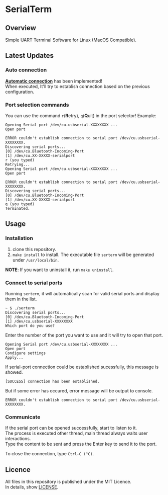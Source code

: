 # SerialTerm

## Overview

Simple UART Terminal Software for Linux (MacOS Compatible).  

## Latest Updates

### Auto connection

**[Automatic connection](https://github.com/Enchan1207/SerialTerm/issues/3)** has been implemented!  
When executed, It'll try to establish connection based on the previous configuration.

### Port selection commands

You can use the command `r`(**R**etry), `q`(**Q**uit) in the port selector! 
Example:   

    Opening Serial port /dev/cu.usbserial-XXXXXXXX ...
    Open port

    ERROR couldn't establish connection to serial port /dev/cu.usbserial-XXXXXXXX.
    Discovering serial ports...
    [0] /dev/cu.Bluetooth-Incoming-Port
    [1] /dev/cu.XX-XXXXX-serialport
    r (you typed)
    Retrying...
    Opening Serial port /dev/cu.usbserial-XXXXXXXX ...
    Open port

    ERROR couldn't establish connection to serial port /dev/cu.usbserial-XXXXXXXX.
    Discovering serial ports...
    [0] /dev/cu.Bluetooth-Incoming-Port
    [1] /dev/cu.XX-XXXXX-serialport
    q (you typed)
    Terminated.

## Usage

### Installation

 1. clone this repository.
 1. `make install` to install. The executable file `serterm` will be generated under `/usr/local/bin`.
 
**NOTE**: If you want to uninstall it, run `make uninstall`.

### Connect to serial ports

Running `serterm`, it will automatically scan for valid serial ports and display them in the list.  

    ~ $ ./serterm
    Discovering serial ports...
    [0] /dev/cu.Bluetooth-Incoming-Port
    [1] /dev/cu.usbserial-XXXXXXXX
    Which port do you use? 

Enter the number of the port you want to use and it will try to open that port.  

    Opening Serial port /dev/cu.usbserial-XXXXXXXX ...
    Open port
    Condigure settings
    Apply...

If serial-port connection could be established sucessfully, this message is showed.

    [SUCCESS] connection has been established.

But if some error has occured, error message will be output to console.  

    ERROR couldn't establish connection to serial port /dev/cu.usbserial-XXXXXXXX.

### Communicate

If the serial port can be opened successfully, start to listen to it.  
The process is executed other thread, main thread always waits user interactions.  
Type the content to be sent and press the Enter key to send it to the port.  

To close the connection, type `Ctrl-C (^C)`.  
## Licence

All files in this repository is published under the MIT Licence.  
In details, show [LICENSE](LICENSE).  
